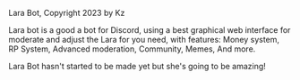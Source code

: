Lara Bot, Copyright 2023 by Kz

Lara bot is a good a bot for Discord, using a best graphical web interface for moderate and adjust the Lara for you need, with features: Money system, RP System, Advanced moderation, Community, Memes, And more.

Lara Bot hasn't started to be made yet but she's going to be amazing!